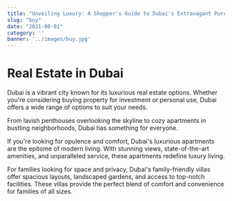 ```yaml
---
title: "Unveiling Luxury: A Shopper's Guide to Dubai's Extravagant Purchases"
slug: "buy"
date: "2021-08-01"
category: ''
banner: '../images/buy.jpg'
---
```


# Real Estate in Dubai

Dubai is a vibrant city known for its luxurious real estate options. Whether you're considering buying property for investment or personal use, Dubai offers a wide range of options to suit your needs.

From lavish penthouses overlooking the skyline to cozy apartments in bustling neighborhoods, Dubai has something for everyone.

If you're looking for opulence and comfort, Dubai's luxurious apartments are the epitome of modern living. With stunning views, state-of-the-art amenities, and unparalleled service, these apartments redefine luxury living.

For families looking for space and privacy, Dubai's family-friendly villas offer spacious layouts, landscaped gardens, and access to top-notch facilities. These villas provide the perfect blend of comfort and convenience for families of all sizes.
